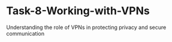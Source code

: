 # Task-8-Working-with-VPNs
Understanding the role of VPNs in protecting privacy and secure communication
